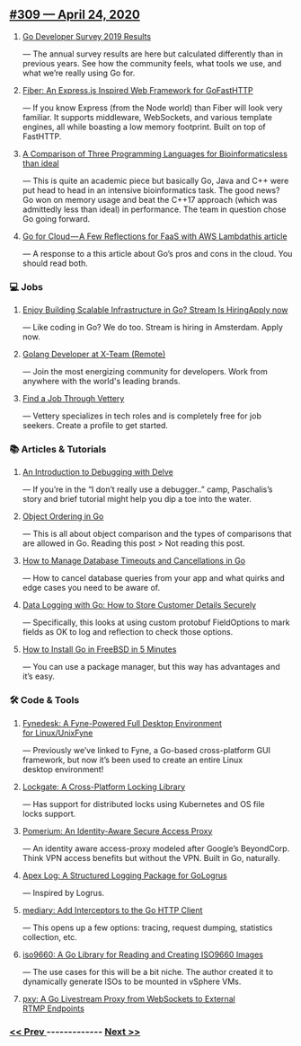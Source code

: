 ## [#309 — April 24, 2020](https://golangweekly.com/issues/309)

1. [Go Developer Survey 2019 Results](https://golangweekly.com/link/87296/web)

     — The annual survey results are here but calculated differently than in previous years. See how the community feels, what tools we use, and what we’re really using Go for.
1. [Fiber: An Express.js Inspired Web Framework for GoFastHTTP](https://golangweekly.com/link/87297/web)

     — If you know Express (from the Node world) than Fiber will look very familiar. It supports middleware, WebSockets, and various template engines, all while boasting a low memory footprint. Built on top of FastHTTP.
1. [A Comparison of Three Programming Languages for Bioinformaticsless than ideal](https://golangweekly.com/link/87300/web)

     — This is quite an academic piece but basically Go, Java and C++ were put head to head in an intensive bioinformatics task. The good news? Go won on memory usage and beat the C++17 approach (which was admittedly less than ideal) in performance. The team in question chose Go going forward.
1. [Go for Cloud — A Few Reflections for FaaS with AWS Lambdathis article](https://golangweekly.com/link/87302/web)

     — A response to a this article about Go’s pros and cons in the cloud. You should read both.
### 💻 Jobs

1. [Enjoy Building Scalable Infrastructure in Go? Stream Is HiringApply now](https://golangweekly.com/link/87304/web)

     — Like coding in Go? We do too. Stream is hiring in Amsterdam. Apply now.
1. [Golang Developer at X-Team (Remote)](https://golangweekly.com/link/87305/web)

     — Join the most energizing community for developers. Work from anywhere with the world's leading brands.
1. [Find a Job Through Vettery](https://golangweekly.com/link/87306/web)

     — Vettery specializes in tech roles and is completely free for job seekers. Create a profile to get started.
### 📚 Articles & Tutorials

1. [An Introduction to Debugging with Delve](https://golangweekly.com/link/87307/web)

     — If you’re in the “I don’t really use a debugger..” camp, Paschalis’s story and brief tutorial might help you dip a toe into the water.
1. [Object Ordering in Go](https://golangweekly.com/link/87308/web)

     — This is all about object comparison and the types of comparisons that are allowed in Go. Reading this post > Not reading this post.
1. [How to Manage Database Timeouts and Cancellations in Go](https://golangweekly.com/link/87309/web)

     — How to cancel database queries from your app and what quirks and edge cases you need to be aware of.
1. [Data Logging with Go: How to Store Customer Details Securely](https://golangweekly.com/link/87340/web)

     — Specifically, this looks at using custom protobuf FieldOptions to mark fields as OK to log and reflection to check those options.
1. [How to Install Go in FreeBSD in 5 Minutes](https://golangweekly.com/link/87312/web)

     — You can use a package manager, but this way has advantages and it’s easy.
### 🛠 Code & Tools

1. [Fynedesk: A Fyne-Powered Full Desktop Environment for Linux/UnixFyne](https://golangweekly.com/link/87313/web)

     — Previously we’ve linked to Fyne, a Go-based cross-platform GUI framework, but now it’s been used to create an entire Linux desktop environment!
1. [Lockgate: A Cross-Platform Locking Library](https://golangweekly.com/link/87315/web)

     — Has support for distributed locks using Kubernetes and OS file locks support.
1. [Pomerium: An Identity-Aware Secure Access Proxy](https://golangweekly.com/link/87316/web)

     — An identity aware access-proxy modeled after Google’s BeyondCorp. Think VPN access benefits but without the VPN. Built in Go, naturally.
1. [Apex Log: A Structured Logging Package for GoLogrus](https://golangweekly.com/link/87318/web)

     — Inspired by Logrus.
1. [mediary: Add Interceptors to the Go HTTP Client](https://golangweekly.com/link/87320/web)

     — This opens up a few options: tracing, request dumping, statistics collection, etc.
1. [iso9660: A Go Library for Reading and Creating ISO9660 Images](https://golangweekly.com/link/87321/web)

     — The use cases for this will be a bit niche. The author created it to dynamically generate ISOs to be mounted in vSphere VMs.
1. [pxy: A Go Livestream Proxy from WebSockets to External RTMP Endpoints](https://golangweekly.com/link/87322/web)


### [ << Prev ](golangweekly-308.md) ------------- [ Next >> ](golangweekly-310.md)